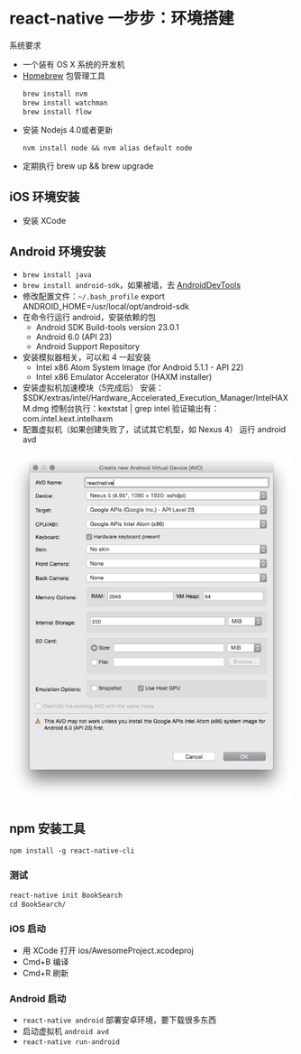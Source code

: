 # react-native 一步步：环境搭建
系统要求

+ 一个装有 OS X 系统的开发机
+ [Homebrew](http://brew.sh/) 包管理工具
  ```
  brew install nvm
  brew install watchman
  brew install flow
  ```
+ 安装 Nodejs 4.0或者更新
  ```
  nvm install node && nvm alias default node
  ```
+ 定期执行 brew up && brew upgrade

## iOS 环境安装

+ 安装 XCode

## Android 环境安装

+ `brew install java`
+ `brew install android-sdk`，如果被墙，去 [AndroidDevTools](http://www.androiddevtools.cn/)
+ 修改配置文件：`~/.bash_profile`
  export ANDROID_HOME=/usr/local/opt/android-sdk
+ 在命令行运行 android，安装依赖的包
  - Android SDK Build-tools version 23.0.1
  - Android 6.0 (API 23)
  - Android Support Repository
+ 安装模拟器相关，可以和 4 一起安装
  - Intel x86 Atom System Image (for Android 5.1.1 - API 22)
  - Intel x86 Emulator Accelerator (HAXM installer)
+ 安装虚拟机加速模块（5完成后）
  安装：$SDK/extras/intel/Hardware_Accelerated_Execution_Manager/IntelHAXM.dmg
  控制台执行：kextstat | grep intel
  验证输出有：com.intel.kext.intelhaxm
+ 配置虚拟机（如果创建失败了，试试其它机型，如 Nexus 4）
  运行 android avd

![demo](CreateAVD.png)

## npm 安装工具
```
npm install -g react-native-cli
```

### 测试

```
react-native init BookSearch
cd BookSearch/
```

### iOS 启动

* 用 XCode 打开 ios/AwesomeProject.xcodeproj
* Cmd+B 编译
* Cmd+R 刷新

### Android 启动

+ `react-native android` 部署安卓环境，要下载很多东西
+ 启动虚拟机 `android avd`
+ `react-native run-android`
